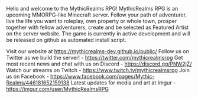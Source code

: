 Hello and welcome to the MythicRealms RPG!
MythicRealms RPG is an upcoming MMORPG-like Minecraft server. Follow your path of adventurer, live the life you want to roleplay, own property or whole town, prosper together with fellow adventurers, create and be selected as Featured Artist on the server website.
 The game is currently in active development and will be released on github as automated install script.

Visit our website at https://mythicrealms-dev.github.io/public/
Follow us on Twitter as we build the server! - https://twitter.com/mythicrealmsrpg
Get most recent news and chat with us on Discord - https://discord.gg/PNW2jZ/
Watch our streams on Twitch - https://www.twitch.tv/mythicrealmsrpg
Join us on Facebook - https://www.facebook.com/pages/Mythic-Realms/446181652159138
Latest updates for media and art at Imgur - https://imgur.com/user/MythicRealmsRPG
